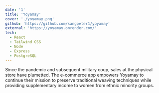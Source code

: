 ```yaml
---
date: '1'
title: 'Yoyamay'
cover: './yoyamay.png'
github: 'https://github.com/sangpeter1/yoyamay'
external: 'https://yoyamay.onrender.com/'
tech:
  - React
  - Tailwind CSS
  - Node
  - Express
  - PostgreSQL
---
```


Since the pandemic and subsequent military coup, sales at the physical store have plumetted. The e-commerce app empowers Yoyamay to continue their mission to preserve traditional weaving techniques while providing supplementary income to women from ethnic minority groups.
